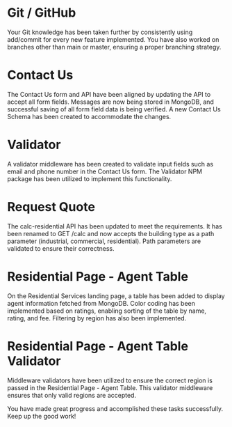 # Git / GitHub

Your Git knowledge has been taken further by consistently using add/commit for every new feature implemented. You have also worked on branches other than main or master, ensuring a proper branching strategy.

# Contact Us

The Contact Us form and API have been aligned by updating the API to accept all form fields. Messages are now being stored in MongoDB, and successful saving of all form field data is being verified. A new Contact Us Schema has been created to accommodate the changes.

# Validator

A validator middleware has been created to validate input fields such as email and phone number in the Contact Us form. The Validator NPM package has been utilized to implement this functionality.

# Request Quote

The calc-residential API has been updated to meet the requirements. It has been renamed to GET /calc and now accepts the building type as a path parameter (industrial, commercial, residential). Path parameters are validated to ensure their correctness.

# Residential Page - Agent Table

On the Residential Services landing page, a table has been added to display agent information fetched from MongoDB. Color coding has been implemented based on ratings, enabling sorting of the table by name, rating, and fee. Filtering by region has also been implemented.

# Residential Page - Agent Table Validator

Middleware validators have been utilized to ensure the correct region is passed in the Residential Page - Agent Table. This validator middleware ensures that only valid regions are accepted.

You have made great progress and accomplished these tasks successfully. Keep up the good work!
